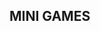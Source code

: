 ## MINI GAMES

<!-- Script-Generated Comment -->
<!-- Script-Generated Comment -->
<!-- Script-Generated Comment -->
<!-- Script-Generated Comment -->
